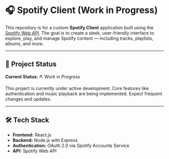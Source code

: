 # 🎧 Spotify Client (Work in Progress)

This repository is for a custom **Spotify Client** application built using the [Spotify Web API](https://developer.spotify.com/documentation/web-api/). The goal is to create a sleek, user-friendly interface to explore, play, and manage Spotify content — including tracks, playlists, albums, and more.

---

## 🚀 Project Status

**Current Status:** ⛏️ Work in Progress

This project is currently under active development. Core features like authentication and music playback are being implemented. Expect frequent changes and updates.

---

## 🛠️ Tech Stack

- **Frontend:** React.js 
- **Backend:** Node.js with Express 
- **Authentication:** OAuth 2.0 via Spotify Accounts Service
- **API:** Spotify Web API
  


